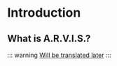 # Introduction

## What is A.R.V.I.S.?

::: warning
[Will be translated later](/ru/guide/introduction)
:::

